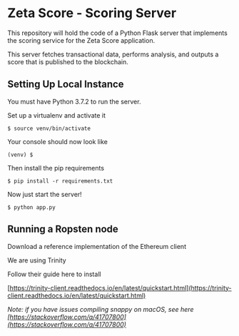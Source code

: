 # Zeta Score - Scoring Server

This repository will hold the code of a Python Flask server that implements the scoring service for the Zeta Score application.

This server fetches transactional data, performs analysis, and outputs a score that is published to the blockchain.

## Setting Up Local Instance

You must have Python 3.7.2 to run the server.

Set up a virtualenv and activate it

`$ source venv/bin/activate`

Your console should now look like

`(venv) $ `

Then install the pip requirements 

`$ pip install -r requirements.txt`

Now just start the server!

`$ python app.py`


## Running a Ropsten node

Download a reference implementation of the Ethereum client

We are using Trinity

Follow their guide here to install 

[https://trinity-client.readthedocs.io/en/latest/quickstart.html](https://trinity-client.readthedocs.io/en/latest/quickstart.html)

*Note: if you have issues compiling snappy on macOS, see here [https://stackoverflow.com/a/41707800](https://stackoverflow.com/a/41707800)*

